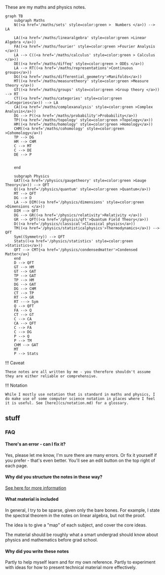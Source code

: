 These are my maths and physics notes. 

```mermaid
graph TB
    subgraph Maths
    N((<a href='/maths/sets' style=color:green >  Numbers </a>)) --> LA
    
    LA((<a href='/maths/linearalgebra' style=color:green >Linear Algebra </a>))
    FA((<a href='/maths/fourier' style=color:green >Fourier Analysis </a>))
    LA --> C((<a href='/maths/calculus' style=color:green > Calculus </a>))
    DE((<a href='/maths/diffeq' style=color:green > ODEs </a>))
    LA --> RT((<a href='/maths/representations'>Continuous groups</a>))
    DG((<a href='/maths/differential_geometry'>Manifolds</a>))
    MT((<a href='/maths/measuretheory' style=color:green >Measure theory </a>))
    GT((<a href='/maths/groups' style=color:green >Group theory </a>)) --> RT
    CT((<a href='/maths/categories' style=color:green >Categories</a>)) --> LA
    CA((<a href='/maths/complexanalysis' style=color:green >Complex Analysis</a>))
    DG --> P((<a href='/maths/probability'>Probability</a>))
    TP((<a href='/maths/topology' style=color:green >Topology</a>))
    HM((<a href='/maths/homology' style=color:green >Homology</a>))
    CHM((<a href='/maths/cohomology' style=color:green >Cohomology</a>))
    TP --> DG
    HM --> CHM
    C --> MT
    C --> DE
    DE --> P
    

    end

    subgraph Physics
    GAT((<a href='/physics/gaugetheory' style=color:green >Gauge Theory</a>)) --> QFT
    Q((<a href='/physics/quantum' style=color:green >Quantum</a>))
    MT --> QFT
    DG --> D
    LA --> DIM((<a href='/physics/dimensions' style=color:green >Dimensions </a>))
    DIM --> QFT
    DG --> GR((<a href='/physics/relativity'>Relativity </a>))
    GR --> QFT((<a href='/physics/qft'>Quantum Field Theory</a>))
    D((<a href='/physics/classical'>Classical physics</a>))
    TM((<a href='/physics/statisticalphysics'>Thermodynamics</a>)) --> QFT
    Sym((Symmetry)) --> QFT
    Stats((<a href='/physics/statistics' style=color:green >Statistics</a>))
    QFT --> CMT{<a href='/physics/condensedmatter'>Condensed Matter</a>}
    end
    D --> QFT
    GT --> HM
    GT --> GAT
    TP --> GAT
    TP --> HM
    DG --> GAT
    DG --> CHM
    CT --> TP
    RT --> GR
    RT ---> Sym
    Q --> QFT
    FA --> Q
    CT --> GT
    C --> CA
    CA --> QFT
    C --> FA
    C --> DG
    P --> Q
    P --> TM
    CHM --> GAT
    MT
    P --> Stats
```


!!! Caveat

    These notes are all written by me - you therefore shouldn't assume they are either reliable or comprehensive.

!!! Notation

    While I mostly use notation that is standard in maths and physics, I do make use of some computer science notation in places where I feel it is useful. See [here](cs/notation.md) for a glossary.

## stuff 

### FAQ

#### There's an error - can I fix it?

Yes, please let me know, I'm sure there are many errors. Or fix it yourself if you prefer - that's even better. You'll see an edit button on the top right of each page.

#### Why did you structure the notes in these way?

[See here for more information](design.md)

#### What material is included

In general, I try to be sparse, given only the bare bones. For example, I state the spectral theorem in the notes on linear algebra, but not the proof.

The idea is to give a "map" of each subject, and cover the core ideas.

The material should be roughly what a smart undergrad should know about physics and mathematics before grad school.

#### Why did you write these notes

Partly to help myself learn and for my own reference. Partly to experiment with ideas for how to present technical material more effectively.